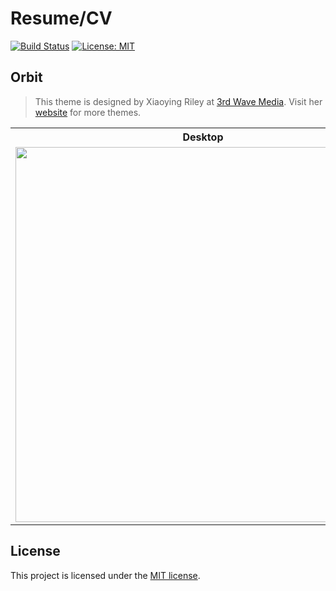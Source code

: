# Resume/CV 

[![Build Status](https://travis-ci.org/dionisiskon/onlinecv.svg?branch=gh-pages)](https://travis-ci.org/dionisiskon/onlinecv)
[![License: MIT](https://img.shields.io/badge/License-MIT-yellow.svg)](https://opensource.org/licenses/MIT)
## Orbit
> This theme is designed by Xiaoying Riley at [3rd Wave Media](http://themes.3rdwavemedia.com/). 
> Visit her [website](http://themes.3rdwavemedia.com/) for more themes.


<table>
  <tr>
    <th>Desktop</th>
    <th>Mobile</th>
  </tr>
  <tr>
    <td>
        <img src="https://webjeda.com/online-cv/assets/images/desktop.png?raw=true" width="600"/>
    </td>
    <td>
        <img src="https://webjeda.com/online-cv/assets/images/mobile.png?raw=true" width="250"/>
    </td>
  </tr>
</table>

## License

This project is licensed under the [MIT license](LICENSE.txt).
